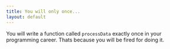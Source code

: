 ```yaml
---
title: You will only once...
layout: default
---
```


You will write a function called `processData` exactly once in your programming career. Thats because you will be fired for doing it.

